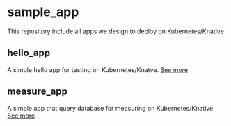 # sample_app
This repository include all apps we design to deploy on Kubernetes/Knative

## hello_app
A simple hello app for testing on Kubernetes/Knatve. [See more](./hello_app/README.md)

## measure_app
A simple app that query database for measuring on Kubernetes/Knative. [See more](./measure_app/README.md)